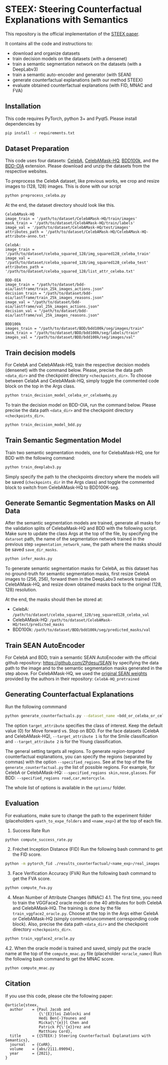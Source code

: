# STEEX: Steering Counterfactual Explanations with Semantics

This repository is the official implementation of the [STEEX paper](https://arxiv.org/abs/2111.09094). 

It contains all the code and instructions to:
- download and organize datasets
- train decision models on the datasets (with a densenet)
- train a semantic segmentation network on the datasets (with a DeepLabv3)
- train a semantic auto-encoder and generator (with SEAN)
- generate counterfactual explanations (with our method STEEX)
- evaluate obtained counterfactual explanations (with FID, MNAC and FVA)

## Installation

This code requires PyTorch, python 3+ and Pyqt5. Please install dependencies by
```bash
pip install -r requirements.txt
```

## Dataset Preparation

This code uses four datasets: [CelebA](http://mmlab.ie.cuhk.edu.hk/projects/CelebA.html), [CelebAMask-HQ](https://github.com/switchablenorms/CelebAMask-HQ), [BDD100k](https://bair.berkeley.edu/blog/2018/05/30/bdd/), and the [BDD-OIA](https://github.com/Twizwei/bddoia_project) extension.
Please download and unzip the datasets from the respective websites.

To preprocess the CelebA dataset, like previous works, we crop and resize images to (128, 128) images. This is done with our script
```bash
python preprocess_celeba.py
```

 At the end, the dataset directory should look like this.
 
```
CelebAMask-HQ
image_train = '/path/to/dataset/CelebAMask-HQ/train/images'
mask_train = '/path/to/dataset/CelebAMask-HQ/train/labels'
image_val = '/path/to/dataset/CelebAMask-HQ/test/images'
attributes_path = '/path/to/dataset/CelebAMask-HQ/CelebAMask-HQ-attribute-anno.txt'
```

```
CelebA:
image_train = '/path/to/dataset/celeba_squared_128/img_squared128_celeba_train'
image_val = '/path/to/dataset/celeba_squared_128/img_squared128_celeba_test'
attributes_path = '/path/to/dataset/celeba_squared_128/list_attr_celeba.txt'
```

```
BDD-OIA
image_train = "/path/to/dataset/bdd-oia/lastframe/train_25k_images_actions.json"
decision_train = "/path/to/dataset/bdd-oia/lastframe/train_25k_images_reasons.json"
image_val = "/path/to/dataset/bdd-oia/lastframe/val_25k_images_actions.json"
decision_val = "/path/to/dataset/bdd-oia/lastframe/val_25k_images_reasons.json"
```

```
BDD100k
images_train = "/path/to/dataset/BDD/bdd100k/seg/images/train"
mask_train = "/path/to/dataset/BDD/bdd100k/seg/labels/train"
images_val = "/path/to/dataset/BDD/bdd100k/seg/images/val"
```

## Train decision models

For CelebA and CelebAMask-HQ, train the respective decision models (densenet) with the command below. Please, precise the data path `<data_dir>` and the checkpoint directory `<checkpoints_dir>`. To choose between CelabA and CelebAMask-HQ, simply toggle the commented code block on the top in the Args class.
```bash 
python train_decision_model_celeba_or_celebamhq.py
```

To train the decision model on BDD-OIA, run the command below. Please precise the data path `<data_dir>` and the checkpoint directory `<checkpoints_dir>`. 
```bash 
python train_decision_model_bdd.py
```

## Train Semantic Segmentation Model

Train two semantic segmentation models, one for CelebaMask-HQ, one for BDD with the following command:
```bash
python train_deeplabv3.py
```
Simply specify the path to the checkpoints directory where the models will be saved (`checkpoints_dir` in the Args class) and toggle the commented block to switch from CelebAMask-HQ to BDD100K-seg. 


## Generate Semantic Segmentation Masks on All Data

After the semantic segmentation models are trained, generate all masks for the validation splits of CelebaMask-HQ and BDD with the following script. Make sure to update the class Args at the top of the file, by specifying the `dataroot` path, the name of the segmentation network trained in the previous step `segmentation_network_name`, the path where the masks should be saved `save_dir_masks`.
```bash
python infer_masks.py
```

To generate semantic segmentation masks for CelebA, as this dataset has no ground-truth for semantic segmentation masks, first resize CelebA images to (256, 256), forward them in the DeepLabv3 network trained on CelebAMask-HQ, and resize down obtained masks back to the original (128, 128) resolution.

At the end, the masks should then be stored at:
- CelebA: `/path/to/dataset/celeba_squared_128/seg_squared128_celeba_val`
- CelebAMask-HQ: `/path/to/dataset/CelebAMask-HQ/test/predicted_masks`
- BDD100k: `/path/to/dataset/BDD/bdd100k/seg/predicted_masks/val`

## Train SEAN AutoEncoder

For CelebA and BDD, train a semantic SEAN AutoEncoder with the official github repository: https://github.com/ZPdesu/SEAN by specifying the data path to the image and to the semantic segmentation masks generated in the step above.
For CelebAMask-HQ, we used the [original SEAN weights](https://github.com/ZPdesu/SEAN#generating-images-using-pretrained-models) provided by the authors in their repository: `CelebA-HQ_pretrained`


## Generating Counterfactual Explanations

Run the following commmand
```bash
python generate_counterfactuals.py --dataset_name <bdd_or_celeba_or_celebamhq> --checkpoints_dir <path_to_checkpoints_dir> --image_dir <path_to_image_dir> --label_dir <path_to_label_dir> --decision_model_ckpt <decision_model_name> --name_exp <the_experience_name>
```

The option `target_attribute` specifies the class of interest. Keep the default value (0) for Move forward vs. Stop on BDD. For the face datasets (CelebA and CelebAMask-HQ), `--target_attribute 1` is for the Smile classification and `--target_attribute 2` is for the Young classification.

The general setting targets all regions. To generate *region-targeted* counterfactual explanations, you can specify the regions (separated by commas) with the option `--specified_regions`. See at the top of the file `generate_counterfactual.py` the list of possible regions.
For example, for CelebA or CelebAMask-HQ: `--specified_regions skin,nose,glasses`. For BDD: `--specified_regions road,car,motorcycle`.

The whole list of options is available in the `options/` folder.


## Evaluation

For evaluations, make sure to change the path to the experiment folder (placeholders `<path_to_expe_folders` and `<name_exp>`) at the top of each file.

1. Success Rate
Run 
```bash
python compute_success_rate.py
```

2. Fréchet Inception Distance (FID)
Run the following bash command to get the FID score.
```bash
python -m pytorch_fid ./results_counterfactual/<name_exp>/real_images ./results_counterfactual/<name_exp>/final_images
```

3. Face Verification Accuracy (FVA)
Run the following bash command to get the FVA score. 
```bash
python compute_fva.py
```

4. Mean Number of Attribute Changes (MNAC)
4.1. The first time, you need to train the VGGFace2 oracle model on the 40 attributes for both CelebA and CelebAMask-HQ. The training is done by the file `train_vggface2_oracle.py`. Choose at the top in the Args either CelebA or CelebAMask-HQ (simply comment/uncomment corresponding code block). Also, precise the data path `<data_dir>` and the checkpoint directory `<checkpoints_dir>`.
```bash
python train_vggface2_oracle.py
```

4.2. When the oracle model is trained and saved, simply put the oracle name at the top of the `compute_mnac.py` file (placeholder `<oracle_name>`)
Run the following bash command to get the MNAC score. 
```bash
python compute_mnac.py
```

## Citation

If you use this code, please cite the following paper:
```
@article{steex,
  author    = {Paul Jacob and
               {\'{E}}loi Zablocki and
               Hedi Ben{-}Younes and
               Micka{\"{e}}l Chen and
               Patrick P{\'{e}}rez and
               Matthieu Cord},
  title     = {{STEEX:} Steering Counterfactual Explanations with Semantics},
  journal   = {CoRR},
  volume    = {abs/2111.09094},
  year      = {2021},
}
```
